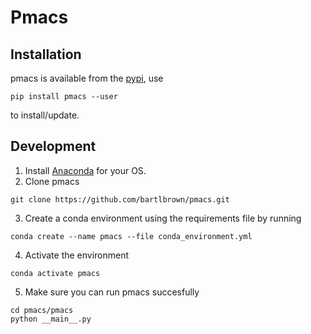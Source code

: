# Pmacs

## Installation

pmacs is available from the [pypi](https://pypi.org/project/pmacs/), use
```
pip install pmacs --user
```
to install/update.


## Development

1. Install [Anaconda](https://docs.conda.io/en/latest/) for your OS.
2. Clone pmacs
```
git clone https://github.com/bartlbrown/pmacs.git
```
3. Create a conda environment using the requirements file by running
```
conda create --name pmacs --file conda_environment.yml
```
4. Activate the environment
```
conda activate pmacs
```
5. Make sure you can run pmacs succesfully
```
cd pmacs/pmacs
python __main__.py
```